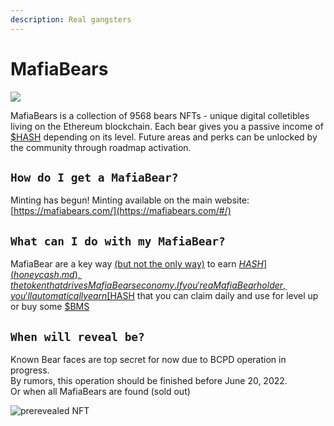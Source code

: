 ```yaml
---
description: Real gangsters
---
```


# MafiaBears

![](../.gitbook/assets/bearmafia\_the\_pagonya.png)

MafiaBears is a collection of 9568 bears NFTs - unique digital colletibles living on the Ethereum blockchain. Each bear gives you a passive income of [$HASH](honeycash.md) depending on its level. Future areas and perks can be unlocked by the community through roadmap activation.

## `How do I get a MafiaBear?`

Minting has begun! Minting available on the main website: [https://mafiabears.com/](https://mafiabears.com/#/)

## `What can I do with my MafiaBear?`

MafiaBear are a key way [(but not the only way)](usdhash-mint-bonus.md) to earn [$HASH](honeycash.md), the token that drives MafiaBears economy. If you're a MafiaBear holder, you'll automatically earn [$HASH](honeycash.md) that you can claim daily and use for level up or buy some [$BMS](bms.md)

## `When will reveal be?`

Known Bear faces are top secret for now due to BCPD operation in progress.\
By rumors, this operation should be finished before June 20, 2022.\
Or when all MafiaBears are found (sold out)

![prerevealed NFT](../.gitbook/assets/bearmafia\_pre\_reveal.png)
